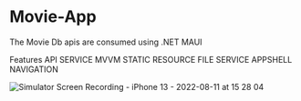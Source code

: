 # Movie-App

The Movie Db apis are consumed using .NET MAUI 

Features
API SERVICE
MVVM
STATIC RESOURCE
FILE SERVICE
APPSHELL NAVIGATION



![Simulator Screen Recording - iPhone 13 - 2022-08-11 at 15 28 04](https://user-images.githubusercontent.com/44972479/184160837-0374a03e-50b0-4d0d-a7e7-e655dee543ae.gif)
